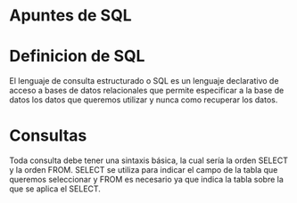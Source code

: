 # Apuntes de SQL
# Definicion de SQL
El lenguaje de consulta estructurado o SQL  es un lenguaje declarativo de acceso a bases de datos relacionales que permite especificar  a la base de datos los datos que queremos utilizar y nunca como recuperar los datos.
# Consultas 
Toda consulta debe tener una sintaxis básica, la cual sería la orden SELECT y la orden FROM. SELECT se utiliza para indicar el campo de la tabla que queremos seleccionar y FROM es necesario ya que indica la tabla sobre la que se aplica el SELECT.
